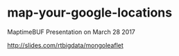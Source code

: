 # map-your-google-locations
MaptimeBUF Presentation on March 28 2017

http://slides.com/rtbigdata/mongoleaflet
